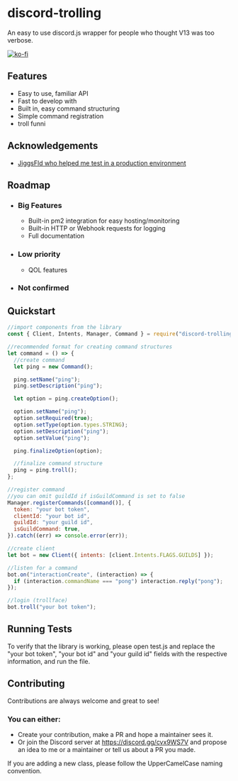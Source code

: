 # discord-trolling

An easy to use discord.js wrapper for people who thought V13 was too verbose.

[![ko-fi](https://ko-fi.com/img/githubbutton_sm.svg)](https://ko-fi.com/J3J54IL17)

## Features

- Easy to use, familiar API
- Fast to develop with
- Built in, easy command structuring
- Simple command registration
- troll funni

## Acknowledgements

- [JiggsFld who helped me test in a production environment](https://github.com/JiggsFld)

## Roadmap

- ### Big Features
  - Built-in pm2 integration for easy hosting/monitoring
  - Built-in HTTP or Webhook requests for logging
  - Full documentation
- ### Low priority
  - QOL features
- ### Not confirmed

## Quickstart

```javascript
//import components from the library
const { Client, Intents, Manager, Command } = require("discord-trolling");

//recommended format for creating command structures
let command = () => {
  //create command
  let ping = new Command();

  ping.setName("ping");
  ping.setDescription("ping");

  let option = ping.createOption();

  option.setName("ping");
  option.setRequired(true);
  option.setType(option.types.STRING);
  option.setDescription("ping");
  option.setValue("ping");

  ping.finalizeOption(option);

  //finalize command structure
  ping = ping.troll();
};

//register command
//you can omit guildId if isGuildCommand is set to false
Manager.registerCommands([command()], {
  token: "your bot token",
  clientId: "your bot id",
  guildId: "your guild id",
  isGuildCommand: true,
}).catch((err) => console.error(err));

//create client
let bot = new Client({ intents: [client.Intents.FLAGS.GUILDS] });

//listen for a command
bot.on("interactionCreate", (interaction) => {
  if (interaction.commandName === "pong") interaction.reply("pong");
});

//login (trollface)
bot.troll("your bot token");
```

## Running Tests

To verify that the library is working, please open test.js and replace the "your bot token", "your bot id" and "your guild id" fields with the respective information, and run the file.

## Contributing

Contributions are always welcome and great to see!

### You can either:

- Create your contribution, make a PR and hope a maintainer sees it.
- Or join the Discord server at https://discord.gg/cvx9WS7V and propose an idea to me or a maintainer or tell us about a PR you made.

If you are adding a new class, please follow the UpperCamelCase naming convention.
